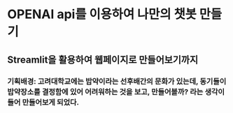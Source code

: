 # OPENAI api를 이용하여 나만의 챗봇 만들기
## Streamlit을 활용하여 웹페이지로 만들어보기까지

### 기획배경: 고려대학교에는 밥약이라는 선후배간의 문화가 있는데, 동기들이 밥약장소를 결정함에 있어 어려워하는 것을 보고, 만들어볼까? 라는 생각이 들어 만들어보게 되었다.

